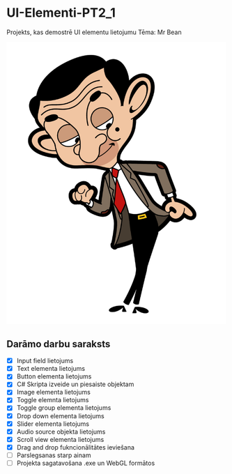 # UI-Elementi-PT2_1
Projekts, kas demostrē UI elementu lietojumu
Tēma: Mr Bean


![Mr. Bean](https://github.com/mechanical-echo/UI-Elementi-PT2_1/blob/master/Assets/Atteli/Bean.png?raw=true)



## Darāmo darbu saraksts
- [x] Input field lietojums
- [x] Text elementa lietojums
- [x] Button elementa lietojums
- [x] C# Skripta izveide un piesaiste objektam
- [x] Image elementa lietojums
- [x] Toggle elemnta lietojums
- [x] Toggle group elementa lietojums
- [x] Drop down elementa lietojums
- [x] Slider elementa lietojums
- [x] Audio source objekta lietojums
- [x] Scroll view elementa lietojums
- [x] Drag and drop fukncionālitātes ieviešana
- [ ] Parslegsanas starp ainam
- [ ] Projekta sagatavošana .exe un WebGL formātos
